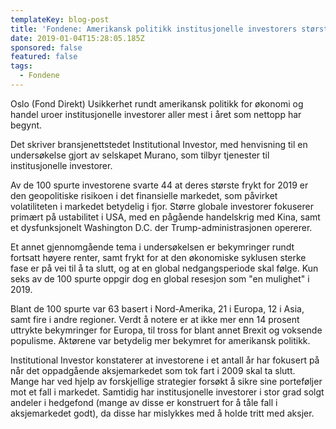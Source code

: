 ```yaml
---
templateKey: blog-post
title: 'Fondene: Amerikansk politikk institusjonelle investorers største bekymring'
date: 2019-01-04T15:28:05.185Z
sponsored: false
featured: false
tags:
  - Fondene
---
```

Oslo (Fond Direkt) Usikkerhet rundt amerikansk politikk for økonomi og handel uroer institusjonelle investorer aller mest i året som nettopp har begynt.



Det skriver bransjenettstedet Institutional Investor, med henvisning til en undersøkelse gjort av selskapet Murano, som tilbyr tjenester til institusjonelle investorer.



Av de 100 spurte investorene svarte 44 at deres største frykt for 2019 er den geopolitiske risikoen i det finansielle markedet, som påvirket volatiliteten i markedet betydelig i fjor. Større globale investorer fokuserer primært på ustabilitet i USA, med en pågående handelskrig med Kina, samt et dysfunksjonelt Washington D.C. der Trump-administrasjonen opererer.



Et annet gjennomgående tema i undersøkelsen er bekymringer rundt fortsatt høyere renter, samt frykt for at den økonomiske syklusen sterke fase er på vei til å ta slutt, og at en global nedgangsperiode skal følge. Kun seks av de 100 spurte oppgir dog en global resesjon som "en mulighet" i 2019.



Blant de 100 spurte var 63 basert i Nord-Amerika, 21 i Europa, 12 i Asia, samt fire i andre regioner. Verdt å notere er at ikke mer enn 14 prosent uttrykte bekymringer for Europa, til tross for blant annet Brexit og voksende populisme. Aktørene var betydelig mer bekymret for amerikansk politikk.



Institutional Investor konstaterer at investorene i et antall år har fokusert på når det oppadgående aksjemarkedet som tok fart i 2009 skal ta slutt. Mange har ved hjelp av forskjellige strategier forsøkt å sikre sine porteføljer mot et fall i markedet. Samtidig har institusjonelle investorer i stor grad solgt andeler i hedgefond (mange av disse er konstruert for å tåle fall i aksjemarkedet godt), da disse har mislykkes med å holde tritt med aksjer.
